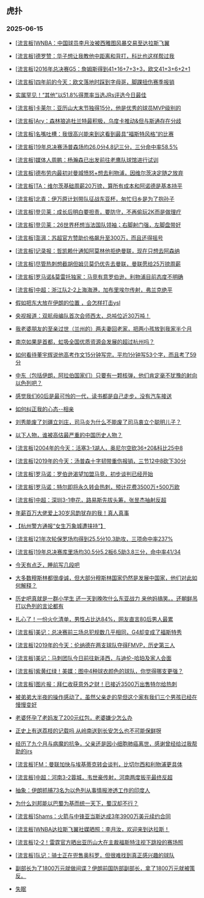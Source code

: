 ## 虎扑 
### 2025-06-15

+ [[流言板]WNBA：中国球员李月汝被西雅图风暴交易至达拉斯飞翼](https://bbs.hupu.com/633217968.html)

+ [[流言板]德罗赞：华子想让我教他中距离和背打，科比也这样帮过我](https://bbs.hupu.com/633213342.html)

+ [[流言板]2016年总决赛G5：詹姆斯得到41+16+7+3+3，欧文41+3+6+2+1](https://bbs.hupu.com/633214682.html)

+ [[流言板]四年前的今天：欧文落地时踩到字母哥，脚踝扭伤赛季报销](https://bbs.hupu.com/633216894.html)

+ [实属罕见！“其他”以51.8%得票率当选JRs评选今日最佳](https://bbs.hupu.com/633212651.html)

+ [[流言板]卡莱尔：亚历山大末节独得15分，他是优秀的球员MVP级别的](https://bbs.hupu.com/633213453.html)

+ [[流言板]Ary：森林狼追杜兰特最积极，乌度卡推动&amp;但与斯通存在分歧](https://bbs.hupu.com/633217625.html)

+ [[流言板]名嘴吐槽：我很高兴能来到这看到最具“福斯特风格”的比赛](https://bbs.hupu.com/633212471.html)

+ [[流言板]19年总决赛汤普森场均26.0分4.8记三分，三分命中率58.5%](https://bbs.hupu.com/633214675.html)

+ [[流言板]媒体人周鹏：杨瀚森已出发前往老鹰队球馆进行试训](https://bbs.hupu.com/633214658.html)

+ [[流言板]德布劳内最初对曼城愤怒+想去利物浦，因维尔茨决定随之放弃](https://bbs.hupu.com/633209524.html)

+ [[流言板]TA：维尔茨基础周薪20万镑，算所有成本和阿诺德是基本持平](https://bbs.hupu.com/633211945.html)

+ [[流言板]北青：伊万原计划带队征战东亚杯，匆忙归乡是为了抱孙子](https://bbs.hupu.com/633211425.html)

+ [[流言板]登贝莱：成长后明白要担责，要防守，不再偷玩2K而是做理疗](https://bbs.hupu.com/633210027.html)

+ [[流言板]登贝莱：26世界杯想当法国队领袖；右脚射门强，左脚盘带好](https://bbs.hupu.com/633210201.html)

+ [[流言板]澎湃：苏超官方赞助价格飙升至300万，而且还得摇号](https://bbs.hupu.com/633208229.html)

+ [[流言板]记录报：哲凯赖什通知阿莫林他拒绝曼联，现在只想去阿森纳](https://bbs.hupu.com/633209251.html)

+ [[流言板]尽管热刺想截胡但姆贝莫仍优先去曼联，曼联愿给25万镑周薪](https://bbs.hupu.com/633208867.html)

+ [[流言板]罗马诺&amp;莫雷托独家：马竞有意罗伯逊，利物浦目前态度不明确](https://bbs.hupu.com/633214305.html)

+ [[流言板]中超：浙江队2-2上海海港，加布里埃尔传射，弗兰克绝平](https://bbs.hupu.com/633211595.html)

+ [假如把东大放在伊朗的位置 ，会怎样打击ysl](https://bbs.hupu.com/633212356.html)

+ [央视报道：双航母编队首次会师西太，总吨位近30万吨！](https://bbs.hupu.com/633213016.html)

+ [我老婆朋友的至亲过世（兰州的）两夫妻回老家，把两小孩放到我家半个月](https://bbs.hupu.com/633215888.html)

+ [南京如果是首都，虹吸全国优质资源会发展的超过杭州吗？](https://bbs.hupu.com/633213402.html)

+ [如何看待董宇辉说他高考作文15分钟写完，平均1分钟写53个字，而且考了59分](https://bbs.hupu.com/633214079.html)

+ [中东（包括伊朗，阿拉伯国家们）只要有一颗核弹，他们肯定毫不犹豫的射向以色列吧？](https://bbs.hupu.com/633214247.html)

+ [感觉我们60后是最可怜的一代，读书都是自己走步，没有汽车接送](https://bbs.hupu.com/633213032.html)

+ [如何纠正我的心态--相亲](https://bbs.hupu.com/633214078.html)

+ [刘秀能废了刘疆立刘庄，司马炎为什么不能废了司马衷立个聪明儿子？](https://bbs.hupu.com/633212176.html)

+ [以下人物，谁被高估最严重的中国历史人物？](https://bbs.hupu.com/633215593.html)

+ [[流言板]2004年的今天：活塞3-1湖人，奥尼尔空砍36+20&amp;科比25中8](https://bbs.hupu.com/633217053.html)

+ [[流言板]2019年的今天：汤普森十字韧带重伤报销，三节12中8砍下30分](https://bbs.hupu.com/633217991.html)

+ [[流言板]罗马诺：罗伯逊渴望加盟马竞，初步谈判已经开始](https://bbs.hupu.com/633217584.html)

+ [[流言板]罗马诺：特尔即将永久转会热刺，预计花费3500万+500万欧](https://bbs.hupu.com/633217689.html)

+ [[流言板]中超：深圳3-1申花，路易斯先拔头筹，张昱杰抽射反超](https://bbs.hupu.com/633216095.html)

+ [年薪百万大佬爱上30岁风韵犹存的我！真人真事](https://bbs.hupu.com/633218165.html)

+ [【杭州警方通报“女生万象城遭挟持”】](https://bbs.hupu.com/633213355.html)

+ [[流言板]21年次轮保罗场均得到25.5分10.3助攻，三项命中率237%](https://bbs.hupu.com/633218262.html)

+ [[流言板]19年总决赛库里场均30.5分5.2板6.5助3.8三分，命中率41/34](https://bbs.hupu.com/633215002.html)

+ [今天有点乏，睡前写几段吧](https://bbs.hupu.com/633218937.html)

+ [大多数穆斯林都很虔诚，但大部分穆斯林国家仍然是发展中国家，他们对此如何解释？](https://bbs.hupu.com/633218160.html)

+ [历史吧真就是一群小学生 还一天到晚吹什么东亚战力 来他妈搞笑。。还朝鲜吊打以色列的言论都有](https://bbs.hupu.com/633218504.html)

+ [扎心了！一份火化清单，男性占比达84%，网友直言80后男人最累](https://bbs.hupu.com/633214035.html)

+ [[流言板]美记：总决赛前三场总犯规数几乎相同，G4却变成了福斯特秀](https://bbs.hupu.com/633219112.html)

+ [[流言板]2019年的今天：伦纳德在两支球队夺得FMVP，历史第三人](https://bbs.hupu.com/633218361.html)

+ [[流言板]美记：马刺团队今日前往新泽西，与迪伦-哈珀及家人会面](https://bbs.hupu.com/633216974.html)

+ [[流言板]紫黄红绿！美媒：图中4种球衣颜色的球队，你觉得哪支更强？](https://bbs.hupu.com/633218925.html)

+ [[流言板]图片报：拜仁收获意外之财！已接近3500万出售特尔给热刺](https://bbs.hupu.com/633216700.html)

+ [被弟弟大半夜的操作感动了，虽然父亲走的早但这个家有我们三个男孩已经在慢慢变好](https://bbs.hupu.com/633219495.html)

+ [老婆怀孕了老妈发了200元红包，老婆嫌少怎么办](https://bbs.hupu.com/633219612.html)

+ [正史上有送荔枝的记载吗 从岭南送到长安怎么也不可能保鲜呀](https://bbs.hupu.com/633218553.html)

+ [经历了九个月与病魔的抗争，父亲还是因小细胞肺癌离世，感谢曾经给过我帮助的jrs](https://bbs.hupu.com/633217808.html)

+ [[流言板]FM：曼联加快与埃基蒂克转会谈判，比切尔西和利物浦更具体](https://bbs.hupu.com/633218760.html)

+ [[流言板]中超：河南3-2蓉城，韦世豪传射，河南两度扳平最终反超](https://bbs.hupu.com/633216087.html)

+ [抽象：伊朗抓捕73名为以色列从事情报渗透工作的印度人](https://bbs.hupu.com/633218500.html)

+ [为什么刘邦能以巴蜀为基而统一天下，蜀汉却不行？](https://bbs.hupu.com/633217336.html)

+ [[流言板]Shams：火箭与中锋亚当斯达成3年3900万美元续约合同](https://bbs.hupu.com/633221187.html)

+ [[流言板]WNBA达拉斯飞翼社媒晒照：李月汝，欢迎来到达拉斯！](https://bbs.hupu.com/633218712.html)

+ [[流言板]2-2！雷霆官方晒出亚历山大在主裁福斯特注视下跳投的赛场照](https://bbs.hupu.com/633218799.html)

+ [[流言板]队记：骑士正在兜售奥科罗，但很难找到真正感兴趣的球队](https://bbs.hupu.com/633218607.html)

+ [副部长为了1800万元就做间谍？伊朗前国防部副部长，拿了1800万元就被策反。](https://bbs.hupu.com/633219472.html)

+ [失眠](https://bbs.hupu.com/633222493.html)

